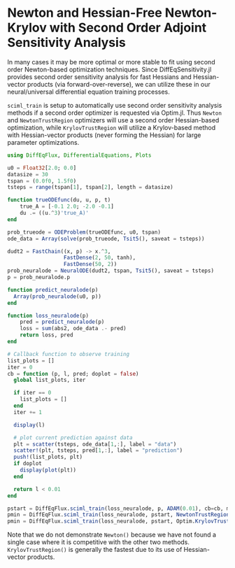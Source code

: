 # Newton and Hessian-Free Newton-Krylov with Second Order Adjoint Sensitivity Analysis

In many cases it may be more optimal or more stable to fit using second order
Newton-based optimization techniques. Since DiffEqSensitivity.jl provides
second order sensitivity analysis for fast Hessians and Hessian-vector
products (via forward-over-reverse), we can utilize these in our neural/universal
differential equation training processes.

`sciml_train` is setup to automatically use second order sensitivity analysis
methods if a second order optimizer is requested via Optim.jl. Thus `Newton`
and `NewtonTrustRegion` optimizers will use a second order Hessian-based
optimization, while `KrylovTrustRegion` will utilize a Krylov-based method
with Hessian-vector products (never forming the Hessian) for large parameter
optimizations.

```julia
using DiffEqFlux, DifferentialEquations, Plots

u0 = Float32[2.0; 0.0]
datasize = 30
tspan = (0.0f0, 1.5f0)
tsteps = range(tspan[1], tspan[2], length = datasize)

function trueODEfunc(du, u, p, t)
    true_A = [-0.1 2.0; -2.0 -0.1]
    du .= ((u.^3)'true_A)'
end

prob_trueode = ODEProblem(trueODEfunc, u0, tspan)
ode_data = Array(solve(prob_trueode, Tsit5(), saveat = tsteps))

dudt2 = FastChain((x, p) -> x.^3,
                  FastDense(2, 50, tanh),
                  FastDense(50, 2))
prob_neuralode = NeuralODE(dudt2, tspan, Tsit5(), saveat = tsteps)
p = prob_neuralode.p

function predict_neuralode(p)
  Array(prob_neuralode(u0, p))
end

function loss_neuralode(p)
    pred = predict_neuralode(p)
    loss = sum(abs2, ode_data .- pred)
    return loss, pred
end

# Callback function to observe training
list_plots = []
iter = 0
cb = function (p, l, pred; doplot = false)
  global list_plots, iter

  if iter == 0
    list_plots = []
  end
  iter += 1

  display(l)

  # plot current prediction against data
  plt = scatter(tsteps, ode_data[1,:], label = "data")
  scatter!(plt, tsteps, pred[1,:], label = "prediction")
  push!(list_plots, plt)
  if doplot
    display(plot(plt))
  end

  return l < 0.01
end

pstart = DiffEqFlux.sciml_train(loss_neuralode, p, ADAM(0.01), cb=cb, maxiters = 100).u
pmin = DiffEqFlux.sciml_train(loss_neuralode, pstart, NewtonTrustRegion(), cb=cb, maxiters = 200)
pmin = DiffEqFlux.sciml_train(loss_neuralode, pstart, Optim.KrylovTrustRegion(), cb=cb, maxiters = 200)
```

Note that we do not demonstrate `Newton()` because we have not found a single
case where it is competitive with the other two methods. `KrylovTrustRegion()`
is generally the fastest due to its use of Hessian-vector products.

